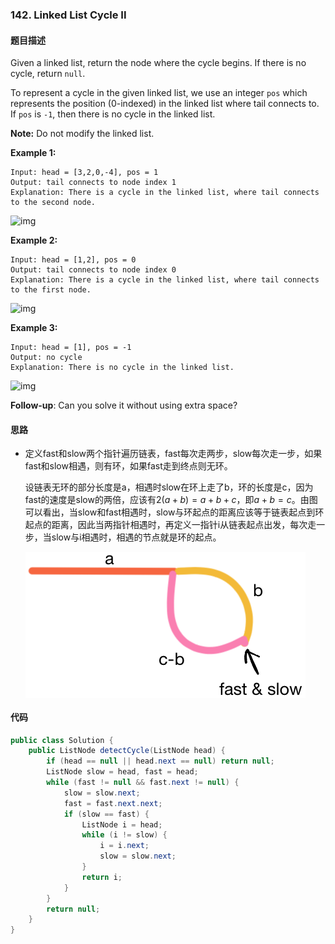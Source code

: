 ### 142. Linked List Cycle II 



#### 题目描述

Given a linked list, return the node where the cycle begins. If there is no cycle, return `null`.

To represent a cycle in the given linked list, we use an integer `pos` which represents the position (0-indexed) in the linked list where tail connects to. If `pos` is `-1`, then there is no cycle in the linked list.

**Note:** Do not modify the linked list.

 

**Example 1:**

```
Input: head = [3,2,0,-4], pos = 1
Output: tail connects to node index 1
Explanation: There is a cycle in the linked list, where tail connects to the second node.
```

![img](https://assets.leetcode.com/uploads/2018/12/07/circularlinkedlist.png)

**Example 2:**

```
Input: head = [1,2], pos = 0
Output: tail connects to node index 0
Explanation: There is a cycle in the linked list, where tail connects to the first node.
```

![img](https://assets.leetcode.com/uploads/2018/12/07/circularlinkedlist_test2.png)

**Example 3:**

```
Input: head = [1], pos = -1
Output: no cycle
Explanation: There is no cycle in the linked list.
```

![img](https://assets.leetcode.com/uploads/2018/12/07/circularlinkedlist_test3.png)

 

**Follow-up**:
Can you solve it without using extra space?

#### 思路

- 定义fast和slow两个指针遍历链表，fast每次走两步，slow每次走一步，如果fast和slow相遇，则有环，如果fast走到终点则无环。

  设链表无环的部分长度是a，相遇时slow在环上走了b，环的长度是c，因为fast的速度是slow的两倍，应该有$2(a+b) = a+b+c$，即$a+b=c$。由图可以看出，当slow和fast相遇时，slow与环起点的距离应该等于链表起点到环起点的距离，因此当两指针相遇时，再定义一指针i从链表起点出发，每次走一步，当slow与i相遇时，相遇的节点就是环的起点。
  
  <img src='../img/142.png' align='center'>

#### 代码

```Java
public class Solution {
    public ListNode detectCycle(ListNode head) {
        if (head == null || head.next == null) return null;
        ListNode slow = head, fast = head;
        while (fast != null && fast.next != null) {
            slow = slow.next;
            fast = fast.next.next;
            if (slow == fast) {
                ListNode i = head;
                while (i != slow) {
                    i = i.next;
                    slow = slow.next;
                }
                return i;
            }
        }
        return null;
    }
}
```



